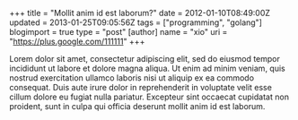 +++
title = "Mollit anim id est laborum?"
date = 2012-01-10T08:49:00Z
updated = 2013-01-25T09:05:56Z
tags = ["programming", "golang"]
blogimport = true 
type = "post"
[author]
	name = "xio"
	uri = "https://plus.google.com/111111"
+++

Lorem dolor sit amet, consectetur adipiscing elit, sed do eiusmod tempor incididunt ut labore et dolore magna aliqua. 
Ut enim ad minim veniam, quis nostrud exercitation ullamco laboris nisi ut aliquip ex ea commodo consequat. 
Duis aute irure dolor in reprehenderit in voluptate velit esse cillum dolore eu fugiat nulla pariatur. 
Excepteur sint occaecat cupidatat non proident, sunt in culpa qui officia deserunt mollit anim id est laborum.
